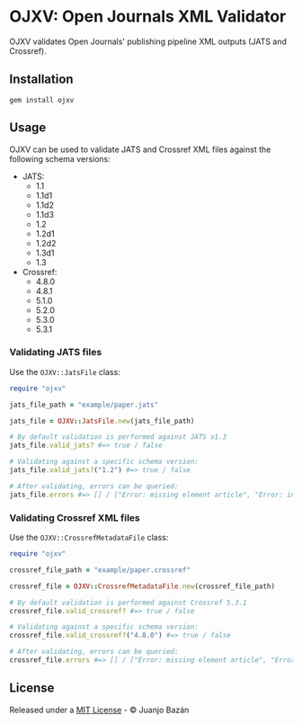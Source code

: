 # OJXV: Open Journals XML Validator

OJXV validates Open Journals' publishing pipeline XML outputs (JATS and Crossref).

## Installation

```
gem install ojxv
```

## Usage

OJXV can be used to validate JATS and Crossref XML files against the following schema versions:

- JATS:
  - 1.1
  - 1.1d1
  - 1.1d2
  - 1.1d3
  - 1.2
  - 1.2d1
  - 1.2d2
  - 1.3d1
  - 1.3
- Crossref:
  - 4.8.0
  - 4.8.1
  - 5.1.0
  - 5.2.0
  - 5.3.0
  - 5.3.1

### Validating JATS files

Use the `OJXV::JatsFile` class:

```ruby
require "ojxv"

jats_file_path = "example/paper.jats"

jats_file = OJXV::JatsFile.new(jats_file_path)

# By default validation is performed against JATS v1.3
jats_file.valid_jats? #=> true / false

# Validating against a specific schema version:
jats_file.valid_jats?("1.2") #=> true / false

# After validating, errors can be queried:
jats_file.errors #=> [] / ["Error: missing element article", "Error: invalid namespace", ...]
```

### Validating Crossref XML files

Use the `OJXV::CrossrefMetadataFile` class:

```ruby
require "ojxv"

crossref_file_path = "example/paper.crossref"

crossref_file = OJXV::CrossrefMetadataFile.new(crossref_file_path)

# By default validation is performed against Crossref 5.3.1
crossref_file.valid_crossref? #=> true / false

# Validating against a specific schema version:
crossref_file.valid_crossref?("4.8.0") #=> true / false

# After validating, errors can be queried:
crossref_file.errors #=> [] / ["Error: missing element article", "Error: invalid namespace", ...]
```

## License

Released under a [MIT License](./LICENSE) - &copy; Juanjo Bazán